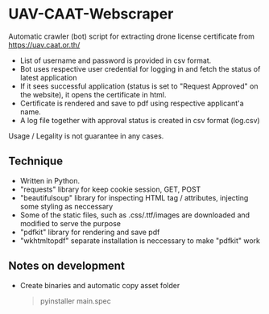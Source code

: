 # UAV-CAAT-Webscraper
Automatic crawler (bot) script for extracting drone license certificate from https://uav.caat.or.th/

- List of username and password is provided in csv format.
- Bot uses respective user credential for logging in and fetch the status of latest application
- If it sees successful application (status is set to "Request Approved" on the website), it opens the certificate in html.
- Certificate is rendered and save to pdf using respective applicant'a name.
- A log file together with approval status is created in csv format (log.csv)

Usage / Legality is not guarantee in any cases.

## Technique
- Written in Python.
- "requests" library for keep cookie session, GET, POST
- "beautifulsoup" library for inspecting HTML tag / attributes, injecting some styling as neccessary
- Some of the static files, such as .css/.ttf/images are downloaded and modified to serve the purpose
- "pdfkit" library for rendering and save pdf
- "wkhtmltopdf" separate installation is neccessary to make "pdfkit" work

## Notes on development
- Create binaries and automatic copy asset folder
    > pyinstaller main.spec